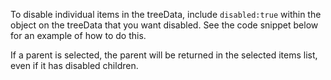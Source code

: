 To disable individual items in the treeData, include `disabled:true` within the object on the treeData that you want disabled. See the code snippet below for an example of how to do this.

If a parent is selected, the parent will be returned in the selected items list, even if it has disabled children.